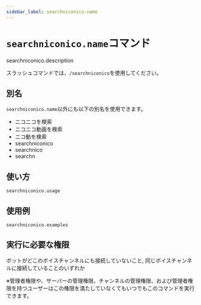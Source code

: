 ```yaml
---
sidebar_label: searchniconico.name
---
```

# `searchniconico.name`コマンド
searchniconico.description

スラッシュコマンドでは、`/searchniconico`を使用してください。

## 別名
`searchniconico.name`以外にも以下の別名を使用できます。

- ニコニコを検索
- ニコニコ動画を検索
- ニコ動を検索
- searchniconico
- searchnico
- searchn

## 使い方
```
searchniconico.usage
```

## 使用例
```
searchniconico.examples
```


## 実行に必要な権限
ボットがどこのボイスチャンネルにも接続していないこと, 同じボイスチャンネルに接続していることのいずれか

※管理者権限や、サーバーの管理権限、チャンネルの管理権限、および管理者権限を持つユーザーはこの権限を満たしていなくてもいつでもこのコマンドを実行できます。
  
